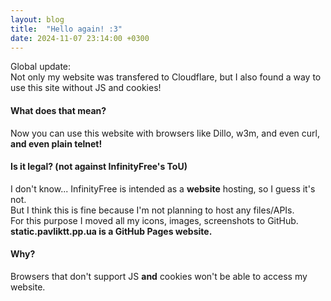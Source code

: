 ```yaml
---
layout: blog
title:  "Hello again! :3"
date: 2024-11-07 23:14:00 +0300
---
```


Global update:  
Not only my website was transfered to Cloudflare, but I also found a way to use this site without JS and cookies!  

#### What does that mean?

Now you can use this website with browsers like Dillo, w3m, and even curl, **and even plain telnet!**

#### Is it legal? (not against InfinityFree's ToU)

I don't know... InfinityFree is intended as a **website** hosting, so I guess it's not.  
But I think this is fine because I'm not planning to host any files/APIs.  
For this purpose I moved all my icons, images, screenshots to GitHub.  
**static.pavliktt.pp.ua is a GitHub Pages website.**

#### Why?

Browsers that don't support JS **and** cookies won't be able to access my website.